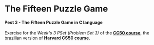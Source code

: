 # The Fifteen Puzzle Game

#### Pest 3 - The Fifteen Puzzle Game in C language

Exercise for the *Week's 3 PSet (Problem Set 3)* of the **[CC50 course](https://cc50.estudarfora.org.br)**, the brazilian version of **[Harvard CS50 course](https://cs50.harvard.edu/college/2020/fall/)**.
